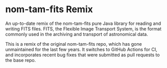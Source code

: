 # nom-tam-fits Remix


An up-to-date remix of the nom-tam-fits pure Java library for reading and writing FITS files. FITS, the Flexible Image Transport System, is the format commonly used in the archiving and transport of astronomical data.

This is a remix of the original nom-tam-fits repo, which has gone unmaintained for the last few years. It switches to GitHub Actions for CI, and incorporates
recent bug fixes that were submitted as pull requests to the base repo.

